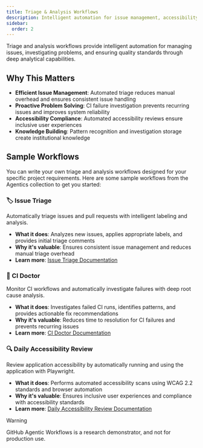 ```yaml
---
title: Triage & Analysis Workflows
description: Intelligent automation for issue management, accessibility reviews, and CI failure investigation
sidebar:
  order: 2
---
```


Triage and analysis workflows provide intelligent automation for managing issues, investigating problems, and ensuring quality standards through deep analytical capabilities.

## Why This Matters

- **Efficient Issue Management**: Automated triage reduces manual overhead and ensures consistent issue handling
- **Proactive Problem Solving**: CI failure investigation prevents recurring issues and improves system reliability
- **Accessibility Compliance**: Automated accessibility reviews ensure inclusive user experiences
- **Knowledge Building**: Pattern recognition and investigation storage create institutional knowledge

## Sample Workflows

You can write your own triage and analysis workflows designed for your specific project requirements. Here are some sample workflows from the Agentics collection to get you started:

### 🏷️ Issue Triage
Automatically triage issues and pull requests with intelligent labeling and analysis.

- **What it does**: Analyzes new issues, applies appropriate labels, and provides initial triage comments
- **Why it's valuable**: Ensures consistent issue management and reduces manual triage overhead
- **Learn more**: [Issue Triage Documentation](https://github.com/githubnext/agentics/blob/main/docs/issue-triage.md)

### 🏥 CI Doctor
Monitor CI workflows and automatically investigate failures with deep root cause analysis.

- **What it does**: Investigates failed CI runs, identifies patterns, and provides actionable fix recommendations
- **Why it's valuable**: Reduces time to resolution for CI failures and prevents recurring issues
- **Learn more**: [CI Doctor Documentation](https://github.com/githubnext/agentics/blob/main/docs/ci-doctor.md)

### 🔍 Daily Accessibility Review
Review application accessibility by automatically running and using the application with Playwright.

- **What it does**: Performs automated accessibility scans using WCAG 2.2 standards and browser automation
- **Why it's valuable**: Ensures inclusive user experiences and compliance with accessibility standards
- **Learn more**: [Daily Accessibility Review Documentation](https://github.com/githubnext/agentics/blob/main/docs/daily-accessibility-review.md)

> [!WARNING]
> GitHub Agentic Workflows is a research demonstrator, and not for production use.

